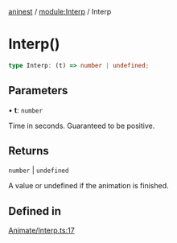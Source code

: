 [aninest](../../index.md) / [module:Interp](../index.md) / Interp

# Interp()

```ts
type Interp: (t) => number | undefined;
```

## Parameters

• **t**: `number`

Time in seconds. Guaranteed to be positive.

## Returns

`number` \| `undefined`

A value or undefined if the animation is finished.

## Defined in

[Animate/Interp.ts:17](https://github.com/zphrs/aninest/blob/3019702e634994a4353fce5adc21aa1a16369bbd/core/src/Animate/Interp.ts#L17)
